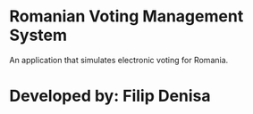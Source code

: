 # Romanian Voting Management System

An application that simulates electronic voting for Romania. 

# Developed by: Filip Denisa
